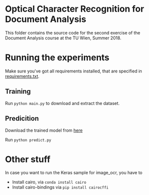# Optical Character Recognition for Document Analysis

This folder contains the source code for the second exercise of the Document Analysis course at the TU Wien, Summer 2018.

# Running the experiments
Make sure you've got all requirements installed, that are specified in [requirements.txt](requirements.txt).

## Training
Run `python main.py` to download and extract the dataset.

## Predicition
Download the trained model from [here](https://owncloud.tuwien.ac.at/index.php/s/WtQs2Tz2i9qICWK)

Run `python predict.py`

# Other stuff
In case you want to run the Keras sample for image_ocr, you have to 

- Install cairo, via `conda install cairo`
- Install cairo-bindings via `pip install cairocffi`